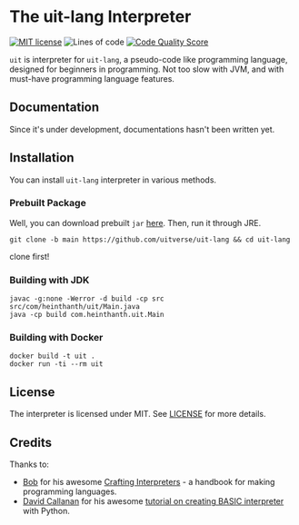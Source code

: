 # The uit-lang Interpreter

[![MIT license](https://img.shields.io/badge/License-MIT-green.svg)](https://lbesson.mit-license.org/)
![Lines of code](https://img.shields.io/tokei/lines/github/uitverse/uit-lang?label=Lines%20of%20Code&style=flat)
[![Code Quality Score](https://www.code-inspector.com/project/17782/score/svg)](https://www.code-inspector.com/project/17782/score/svg)

`uit` is interpreter for `uit-lang`, a pseudo-code like programming language, designed for beginners in programming. Not too slow with JVM, and with must-have programming language features.

## Documentation

Since it's under development, documentations hasn't been written yet.

## Installation

You can install `uit-lang` interpreter in various methods.
### Prebuilt Package

Well, you can download prebuilt `jar` [here](build/uit.jar). Then, run it through JRE.

``` shell
git clone -b main https://github.com/uitverse/uit-lang && cd uit-lang
```

clone first!

### Building with JDK

```shell
javac -g:none -Werror -d build -cp src src/com/heinthanth/uit/Main.java
java -cp build com.heinthanth.uit.Main
```

### Building with Docker

```shell
docker build -t uit .
docker run -ti --rm uit
```

## License

The interpreter is licensed under MIT. See [LICENSE](LICENSE) for more details.

## Credits

Thanks to:

-   [Bob](https://twitter.com/munificentbob) for his awesome [Crafting Interpreters](https://craftinginterpreters.com) - a handbook for making programming languages.
-   [David Callanan](https://github.com/davidcallanan) for his awesome [tutorial on creating BASIC interpreter](https://youtube.com/playlist?list=PLZQftyCk7_SdoVexSmwy_tBgs7P0b97yD) with Python.
